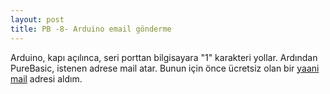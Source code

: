 ```yaml
---
layout: post
title: PB -8- Arduino email gönderme
---
```


Arduino, kapı açılınca, seri porttan bilgisayara "1" karakteri yollar. Ardından PureBasic, istenen adrese mail atar. Bunun için önce ücretsiz olan bir [yaani mail](https://www.yaanimail.com/home) adresi aldım.<br><br>
